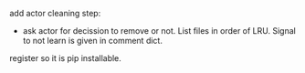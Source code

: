
add actor cleaning step: 
* ask actor for decission to remove or not. List files in order of LRU. Signal to not learn is given in comment dict.

register so it is pip installable.

